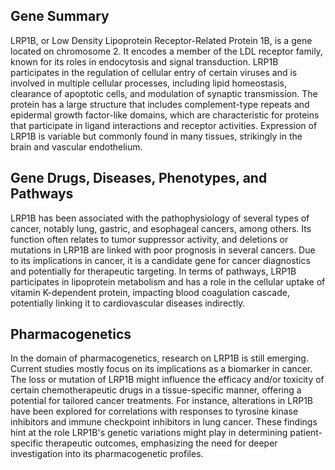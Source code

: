 ## Gene Summary
LRP1B, or Low Density Lipoprotein Receptor-Related Protein 1B, is a gene located on chromosome 2. It encodes a member of the LDL receptor family, known for its roles in endocytosis and signal transduction. LRP1B participates in the regulation of cellular entry of certain viruses and is involved in multiple cellular processes, including lipid homeostasis, clearance of apoptotic cells, and modulation of synaptic transmission. The protein has a large structure that includes complement-type repeats and epidermal growth factor-like domains, which are characteristic for proteins that participate in ligand interactions and receptor activities. Expression of LRP1B is variable but commonly found in many tissues, strikingly in the brain and vascular endothelium. 

## Gene Drugs, Diseases, Phenotypes, and Pathways
LRP1B has been associated with the pathophysiology of several types of cancer, notably lung, gastric, and esophageal cancers, among others. Its function often relates to tumor suppressor activity, and deletions or mutations in LRP1B are linked with poor prognosis in several cancers. Due to its implications in cancer, it is a candidate gene for cancer diagnostics and potentially for therapeutic targeting. In terms of pathways, LRP1B participates in lipoprotein metabolism and has a role in the cellular uptake of vitamin K-dependent protein, impacting blood coagulation cascade, potentially linking it to cardiovascular diseases indirectly. 

## Pharmacogenetics
In the domain of pharmacogenetics, research on LRP1B is still emerging. Current studies mostly focus on its implications as a biomarker in cancer. The loss or mutation of LRP1B might influence the efficacy and/or toxicity of certain chemotherapeutic drugs in a tissue-specific manner, offering a potential for tailored cancer treatments. For instance, alterations in LRP1B have been explored for correlations with responses to tyrosine kinase inhibitors and immune checkpoint inhibitors in lung cancer. These findings hint at the role LRP1B's genetic variations might play in determining patient-specific therapeutic outcomes, emphasizing the need for deeper investigation into its pharmacogenetic profiles.